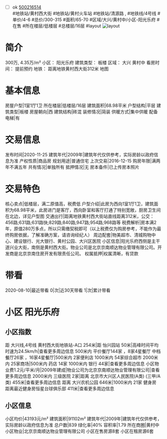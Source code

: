 - [ ] ok [500216514](https://bj.5i5j.com/ershoufang/500216514.html)  
 #地铁站/黄村西大街 #地铁站/黄村火车站 #地铁站/清源路 ,  #地铁线/4号线
#单价/4-6 #总价/300-315 #面积/65-70   #区域/大兴/黄村中/小区-阳光乐府 #在售 #所在楼层/低楼层 #总楼层/16层 #layout 
![layout](http://image2.5i5j.com//group2/M00/9D/AE/CgqJM11Dtq6AZ9o3AAJlxEhFJ3s511.jpg_P5.jpg) 
# 简介 
 300万,  4.35万/m² 
小区： 阳光乐府
建筑类型： 板楼
区域： 大兴 黄村中
看房时间： 提前预约
地铁： 距离地铁黄村西大街312米 地图
# 基本信息 
 房屋户型|1室1厅1卫
所在楼层|低楼层/16层
建筑面积|68.98平米
户型结构|平层
建筑类型|板楼
房屋朝向|西
建筑结构|砖混
装修情况|简装
供暖方式|集中供暖
配备电梯|有
# 交易信息 
 发布时间|2020-11-25
建筑年代|2009年|建筑年代仅供参考，实际房龄以政府信息为准
产权性质|商品房
规划用途|普通住宅
上次交易|2016-12-15
购房年限|满两年不满五年
共有情况|单独所有
抵押情况|无
房本备件|已上传房本照片
# 交易特色 
 核心卖点|低楼层，满二原值高，税费低
户型介绍|此房为西向1室1厅1卫，建筑面积为68.98平米，此房进门是客厅，西向卧室和客厅打通了特别宽敞，厨房卫生间在北边，详见户型图
交通出行|距离地铁黄村西大街站直线距离312米，公交：456路;631路;631路快;829路;840路;947路;954路;968路等
税费解析|房本满2年，原值280万多点，所以只需缴契税即可（以上税费仅为购房参考，不能作为最终购房依据，了解准确方案，请咨询经纪人）
周边配套|物美超市、清城购物中心、建设银行、光大银行、黄村公园、大兴区医院
小区信息|阳光乐府西侧是主干道兴业大街，南侧是黄村西大街。物业公司是北京京南顺达物业管理有限公司。开发商是北京京南住房开发有限责任公司。
权属抵押|权属清晰，有贷款
# 带看 
 2020-08-10|最近带看	 0|次|近30天带看	 1|次|累计带看
# 小区 阳光乐府
## 小区指数 
 距 大兴线,4号线 黄村西大街地铁站-A口 254米|距 怡兴园站 50米|高峰时间平均时速为24.5km/h|查看更多周边信息
500米内 平价餐厅144家 ，8家4星餐厅
中档餐厅26家 ，16家4星餐厅|500米内 2家便利店
1000米内 54家综合超市
2000米内 25家商场|500米内 药店 14家
1000米内 银行 44家|查看更多周边信息
小区物业费1.2元/平米/月|2009年建成|物业公司为北京京南顺达物业管理有限公司|查看更多周边信息
2000米内 三级医院 2家|距离 北京市大兴区人民医院(A类) (三甲/A类) 455米|查看更多周边信息
距离 大兴农机公园 646米|1000米内 21家 健身房
距离最近健身房恒星台球俱乐部 411米|查看更多周边信息
## 小区信息 
 小区均价|43193元/m²
建筑面积|91102m²
建筑年代|2009年|建筑年代仅供参考，实际房龄以政府信息为准
总户数|839
绿化率|40%
容积率|1.79
所在商圈|黄村中
小区物业|北京京南顺达物业管理有限公司
小区在售房源8套
小区在租房源6套
